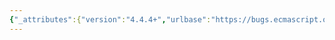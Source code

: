 ```yaml
---
{"_attributes":{"version":"4.4.4+","urlbase":"https://bugs.ecmascript.org/","maintainer":"dherman@mozilla.com"},"bug":{"bug_id":1602,"creation_ts":"2013-07-30 09:15:00 -0700","short_desc":"7.9: Remove do-while statement from list of statements that must be semicolon terminated","delta_ts":"2013-08-23 08:22:28 -0700","product":"Draft for 6th Edition","component":"editorial issue","version":"Rev 16: July 15, 2013 Draft","rep_platform":"All","op_sys":"All","bug_status":"RESOLVED","resolution":"FIXED","priority":"Normal","bug_severity":"normal","everconfirmed":true,"reporter":{"uid":"andrebargull","name":"André Bargull"},"assigned_to":{"uid":"allen","name":"Allen Wirfs-Brock"},"long_desc":[{"commentid":4574,"comment_count":0,"who":{"uid":"andrebargull","name":"André Bargull"},"bug_when":"2013-07-30 09:15:47 -0700","thetext":"It's not required for the do-while statement to be semicolon terminated, cf. 12.6.1 ';' is optional, so it should not be mentioned in 7.9.\n\nThe DebuggerStatement and the LexicalDeclaration production are missing in 7.9, the DebuggerStatement is already tracked in bug 175."},{"commentid":4827,"comment_count":1,"who":{"uid":"allen","name":"Allen Wirfs-Brock"},"bug_when":"2013-08-07 17:30:52 -0700","thetext":"fixed in rev17 editor's draft"},{"commentid":5072,"comment_count":2,"who":{"uid":"allen","name":"Allen Wirfs-Brock"},"bug_when":"2013-08-23 08:22:28 -0700","thetext":"fixed in rev17, August 23, 2013 draft"}]}}
---
```

